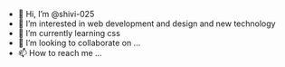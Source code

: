 - 👋 Hi, I’m @shivi-025
- 👀 I’m interested in web development and design and new technology 
- 🌱 I’m currently learning css
- 💞️ I’m looking to collaborate on ...
- 📫 How to reach me ...

<!---
shivi-025/shivi-025 is a ✨ special ✨ repository because its `README.md` (this file) appears on your GitHub profile.
You can click the Preview link to take a look at your changes.
--->
